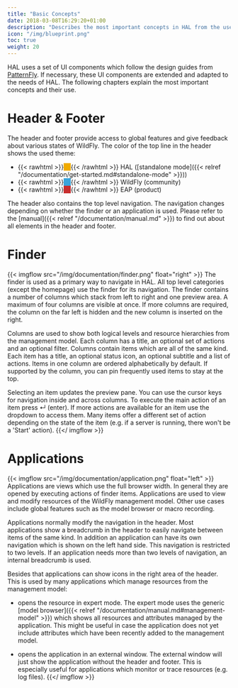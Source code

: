 ```yaml
---
title: "Basic Concepts"
date: 2018-03-08T16:29:20+01:00
description: "Describes the most important concepts in HAL from the user's point of view. Explains the basic UI components and how they are used."
icon: "/img/blueprint.png"
toc: true
weight: 20
---
```

HAL uses a set of UI components which follow the design guides from [PatternFly](https://www.patternfly.org). If necessary, these UI components are extended and adapted to the needs of HAL. The following chapters explain the most important concepts and their use.

# Header & Footer

The header and footer provide access to global features and give feedback about various states of WildFly. The color of the top line in the header shows the used <a name="theme">theme</a>: 

- {{< rawhtml >}}<span style="background-color:#f0ab00">&nbsp;&nbsp;&nbsp;&nbsp;</span>{{< /rawhtml >}} HAL ([standalone mode]({{< relref "/documentation/get-started.md#standalone-mode" >}}))
- {{< rawhtml >}}<span style="background-color:#39a5dc">&nbsp;&nbsp;&nbsp;&nbsp;</span>{{< /rawhtml >}} WildFly (community)
- {{< rawhtml >}}<span style="background-color:#c82e2e">&nbsp;&nbsp;&nbsp;&nbsp;</span>{{< /rawhtml >}} EAP (product)

The header also contains the top level navigation. The navigation changes depending on whether the finder or an application is used. Please refer to the [manual]({{< relref "/documentation/manual.md" >}}) to find out about all elements in the header and footer. 

# Finder
{{< imgflow src="/img/documentation/finder.png" float="right" >}} 
The finder is used as a primary way to navigate in HAL. All top level categories (except the homepage) use the finder for its navigation. The finder contains a number of columns which stack from left to right and one preview area. A maximum of four columns are visible at once. If more columns are required, the column on the far left is hidden and the new column is inserted on the right.

Columns are used to show both logical levels and resource hierarchies from the management model. Each column has a title, an optional set of actions and an optional filter. Columns contain items which are all of the same kind. Each item has a title, an optional status icon, an optional subtitle and a list of actions. Items in one column are ordered alphabetically by default. If supported by the column, you can pin frequently used items to stay at the top.  

Selecting an item updates the preview pane. You can use the cursor keys for navigation inside and across columns. To execute the main action of an item press ↵ (enter). If more actions are available for an item use the dropdown to access them. Many items offer a different set of action depending on the state of the item (e.g. if a server is running, there won't be a 'Start' action).
{{</ imgflow >}}

# Applications
{{< imgflow src="/img/documentation/application.png" float="left" >}}
Applications are views which use the full browser width. In general they are opened by executing actions of finder items. Applications are used to view and modify resources of the WildFly management model. Other use cases include global features such as the model browser or macro recording. 

Applications normally modify the navigation in the header. Most applications show a breadcrumb in the header to easily navigate between items of the same kind. In addition an application can have its own navigation which is shown on the left hand side. This navigation is restricted to two levels. If an application needs more than two levels of navigation, an internal breadcrumb is used.   

Besides that applications can show icons in the right area of the header. This is used by many applications which manage resources from the management model:

- <i class="fas fa-sitemap"></i> opens the resource in expert mode. The expert mode uses the generic [model browser]({{< relref "/documentation/manual.md#management-model" >}}) which shows all resources and attributes managed by the application. This might be useful in case the application does not yet include attributes which have been recently added to the management model.  

- <i class="fas fa-external-link-alt"></i> opens the application in an external window. The external window will just show the application without the header and footer. This is especially useful for applications which monitor or trace resources (e.g. log files).
{{</ imgflow >}}
